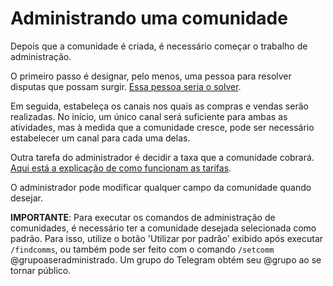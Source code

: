 # Administrando uma comunidade

Depois que a comunidade é criada, é necessário começar o trabalho de administração.

O primeiro passo é designar, pelo menos, uma pessoa para resolver disputas que possam surgir. [Essa pessoa seria o solver](what-is-a-solver.md).

Em seguida, estabeleça os canais nos quais as compras e vendas serão realizadas. No início, um único canal será suficiente para ambas as atividades, mas à medida que a comunidade cresce, pode ser necessário estabelecer um canal para cada uma delas.

Outra tarefa do administrador é decidir a taxa que a comunidade cobrará. [Aqui está a explicação de como funcionam as tarifas](incentives.md).

O administrador pode modificar qualquer campo da comunidade quando desejar.

**IMPORTANTE**: Para executar os comandos de administração de comunidades, é necessário ter a comunidade desejada selecionada como padrão.
Para isso, utilize o botão 'Utilizar por padrão' exibido após executar `/findcomms`, ou também pode ser feito com o comando `/setcomm` @grupoaseradministrado.
Um grupo do Telegram obtém seu @grupo ao se tornar público.
